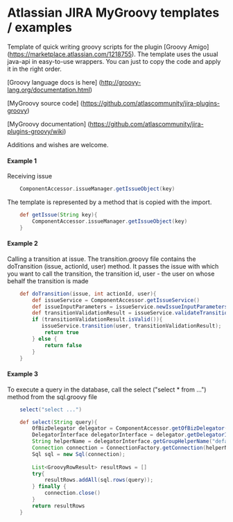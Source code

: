 # Atlassian JIRA MyGroovy templates / examples
Template of quick writing groovy scripts for the plugin [Groovy Amigo] (https://marketplace.atlassian.com/1218755).
The template uses the usual java-api in easy-to-use wrappers.
You can just to copy the code and apply it in the right order.

[Groovy language docs is here] (http://groovy-lang.org/documentation.html)

[MyGroovy source code] (https://github.com/atlascommunity/jira-plugins-groovy)

[MyGroovy documentation] (https://github.com/atlascommunity/jira-plugins-groovy/wiki)

Additions and wishes are welcome.


#### Example 1
Receiving issue
```groovy
	ComponentAccessor.issueManager.getIssueObject(key)
```

The template is represented by a method that is copied with the import.
```groovy
	def getIssue(String key){
		ComponentAccessor.issueManager.getIssueObject(key)
	}
```

#### Example 2
Calling a transition at issue. The transition.groovy file contains the doTransition (issue, actionId, user) method.
It passes the issue with which you want to call the transition, the transition id, user - the user on whose behalf the transition is made
```groovy
	def doTransition(issue, int actionId, user){
	    def issueService = ComponentAccessor.getIssueService()
	    def issueInputParameters = issueService.newIssueInputParameters();
	    def transitionValidationResult = issueService.validateTransition(user, issue.id, actionId, issueInputParameters);
	    if (transitionValidationResult.isValid()){
	       issueService.transition(user, transitionValidationResult);
	        return true
	    } else {
	        return false
	    }
	}
```

#### Example 3
To execute a query in the database, call the select ("select * from ...") method from the sql.groovy file

```groovy
	select("select ...")

	def select(String query){
	    OfBizDelegator delegator = ComponentAccessor.getOfBizDelegator();
	    DelegatorInterface delegatorInterface = delegator.getDelegatorInterface();
	    String helperName = delegatorInterface.getGroupHelperName("default");
	    Connection connection = ConnectionFactory.getConnection(helperName);
	    Sql sql = new Sql(connection);
	    
	    List<GroovyRowResult> resultRows = []
	    try{
	        resultRows.addAll(sql.rows(query));
	    } finally {
	        connection.close()
	    }
	    return resultRows
	}
```


